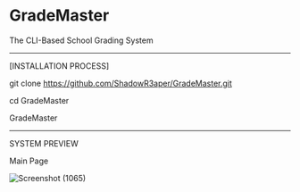 # GradeMaster
The CLI-Based School Grading System

-------------------------------------------
[INSTALLATION PROCESS]

git clone https://github.com/ShadowR3aper/GradeMaster.git

cd GradeMaster

GradeMaster

-------------------------------------------
SYSTEM PREVIEW

Main Page

![Screenshot (1065)](https://github.com/ShadowR3aper/GradeMaster/assets/123635909/feef4235-e0f1-438f-921b-7fb5f4402d11)
